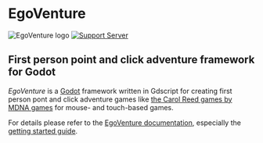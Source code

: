 # EgoVenture

![EgoVenture logo](https://egoventure.readthedocs.io/en/latest/_images/logo.png)
[![Support Server](https://img.shields.io/discord/777604957737451530.svg?label=Discord&logo=Discord&colorB=7289da&style=for-the-badge)](https://discord.gg/T6y6KG4V5K)

## First person point and click adventure framework for Godot

*EgoVenture* is a [Godot](https://godotengine.org) framework written in Gdscript for creating first person pont and click adventure games like [the Carol Reed games by MDNA games](https://mdna-games.com/) for mouse- and touch-based games.

For details please refer to the [EgoVenture documentation](https://egoventure.readthedocs.io/en/latest/), especially the [getting started guide](https://egoventure.readthedocs.io/en/latest/docs/getting_started.html).
